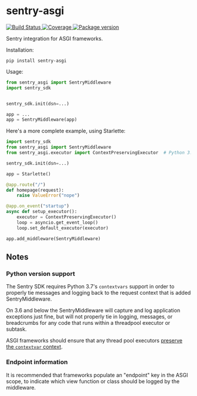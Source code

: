 # sentry-asgi

<a href="https://travis-ci.org/encode/sentry-asgi">
    <img src="https://travis-ci.org/encode/sentry-asgi.svg?branch=master" alt="Build Status">
</a>
<a href="https://codecov.io/gh/encode/sentry-asgi">
    <img src="https://codecov.io/gh/encode/sentry-asgi/branch/master/graph/badge.svg" alt="Coverage">
</a>
<a href="https://pypi.org/project/sentry-asgi/">
    <img src="https://badge.fury.io/py/sentry-asgi.svg" alt="Package version">
</a>

Sentry integration for ASGI frameworks.

Installation:

```shell
pip install sentry-asgi
```

Usage:

```python
from sentry_asgi import SentryMiddleware
import sentry_sdk


sentry_sdk.init(dsn=...)

app = ...
app = SentryMiddleware(app)
```

Here's a more complete example, using Starlette:

```python
import sentry_sdk
from sentry_asgi import SentryMiddleware
from sentry_asgi.executor import ContextPreservingExecutor  # Python 3.7+

sentry_sdk.init(dsn=...)

app = Starlette()

@app.route("/")
def homepage(request):
    raise ValueError("nope")

@app.on_event("startup")
async def setup_executor():
    executor = ContextPreservingExecutor()
    loop = asyncio.get_event_loop()
    loop.set_default_executor(executor)

app.add_middleware(SentryMiddleware)
```

## Notes

### Python version support

The Sentry SDK requires Python 3.7's `contextvars` support in order to properly
tie messages and logging back to the request context that is added SentryMiddleware.

On 3.6 and below the SentryMiddleware will capture and log application exceptions just fine,
but will not properly tie in logging, messages, or breadcrumbs for any code that
runs within a threadpool executor or subtask.

ASGI frameworks should ensure that any thread pool executors [preserve the `contextvar` context](https://github.com/django/asgiref/issues/71).

### Endpoint information

It is recommended that frameworks populate an "endpoint" key in the ASGI scope,
to indicate which view function or class should be logged by the middleware.
